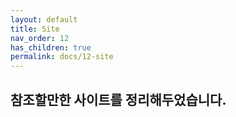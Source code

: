 ```yaml
---
layout: default
title: Site
nav_order: 12
has_children: true
permalink: docs/12-site
---
```


## 참조할만한 사이트를 정리해두었습니다.
